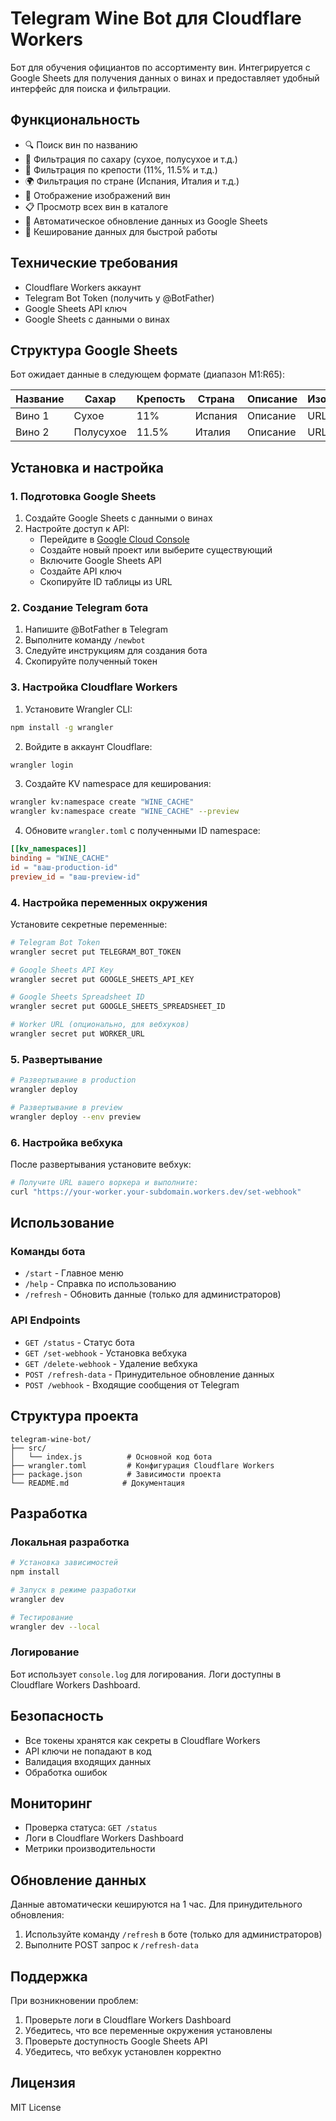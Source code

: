 # Telegram Wine Bot для Cloudflare Workers

Бот для обучения официантов по ассортименту вин. Интегрируется с Google Sheets для получения данных о винах и предоставляет удобный интерфейс для поиска и фильтрации.

## Функциональность

- 🔍 Поиск вин по названию
- 🍯 Фильтрация по сахару (сухое, полусухое и т.д.)
- 🥃 Фильтрация по крепости (11%, 11.5% и т.д.)
- 🌍 Фильтрация по стране (Испания, Италия и т.д.)
- 📸 Отображение изображений вин
- 📋 Просмотр всех вин в каталоге
- 🔄 Автоматическое обновление данных из Google Sheets
- 💾 Кеширование данных для быстрой работы

## Технические требования

- Cloudflare Workers аккаунт
- Telegram Bot Token (получить у @BotFather)
- Google Sheets API ключ
- Google Sheets с данными о винах

## Структура Google Sheets

Бот ожидает данные в следующем формате (диапазон M1:R65):

| Название | Сахар | Крепость | Страна | Описание | Изображение |
|----------|-------|----------|--------|----------|-------------|
| Вино 1   | Сухое | 11%      | Испания| Описание| URL картинки|
| Вино 2   | Полусухое| 11.5% | Италия | Описание| URL картинки|

## Установка и настройка

### 1. Подготовка Google Sheets

1. Создайте Google Sheets с данными о винах
2. Настройте доступ к API:
   - Перейдите в [Google Cloud Console](https://console.cloud.google.com/)
   - Создайте новый проект или выберите существующий
   - Включите Google Sheets API
   - Создайте API ключ
   - Скопируйте ID таблицы из URL

### 2. Создание Telegram бота

1. Напишите @BotFather в Telegram
2. Выполните команду `/newbot`
3. Следуйте инструкциям для создания бота
4. Скопируйте полученный токен

### 3. Настройка Cloudflare Workers

1. Установите Wrangler CLI:
```bash
npm install -g wrangler
```

2. Войдите в аккаунт Cloudflare:
```bash
wrangler login
```

3. Создайте KV namespace для кеширования:
```bash
wrangler kv:namespace create "WINE_CACHE"
wrangler kv:namespace create "WINE_CACHE" --preview
```

4. Обновите `wrangler.toml` с полученными ID namespace:
```toml
[[kv_namespaces]]
binding = "WINE_CACHE"
id = "ваш-production-id"
preview_id = "ваш-preview-id"
```

### 4. Настройка переменных окружения

Установите секретные переменные:

```bash
# Telegram Bot Token
wrangler secret put TELEGRAM_BOT_TOKEN

# Google Sheets API Key
wrangler secret put GOOGLE_SHEETS_API_KEY

# Google Sheets Spreadsheet ID
wrangler secret put GOOGLE_SHEETS_SPREADSHEET_ID

# Worker URL (опционально, для вебхуков)
wrangler secret put WORKER_URL
```

### 5. Развертывание

```bash
# Развертывание в production
wrangler deploy

# Развертывание в preview
wrangler deploy --env preview
```

### 6. Настройка вебхука

После развертывания установите вебхук:

```bash
# Получите URL вашего воркера и выполните:
curl "https://your-worker.your-subdomain.workers.dev/set-webhook"
```

## Использование

### Команды бота

- `/start` - Главное меню
- `/help` - Справка по использованию
- `/refresh` - Обновить данные (только для администраторов)

### API Endpoints

- `GET /status` - Статус бота
- `GET /set-webhook` - Установка вебхука
- `GET /delete-webhook` - Удаление вебхука
- `POST /refresh-data` - Принудительное обновление данных
- `POST /webhook` - Входящие сообщения от Telegram

## Структура проекта

```
telegram-wine-bot/
├── src/
│   └── index.js          # Основной код бота
├── wrangler.toml         # Конфигурация Cloudflare Workers
├── package.json          # Зависимости проекта
└── README.md            # Документация
```

## Разработка

### Локальная разработка

```bash
# Установка зависимостей
npm install

# Запуск в режиме разработки
wrangler dev

# Тестирование
wrangler dev --local
```

### Логирование

Бот использует `console.log` для логирования. Логи доступны в Cloudflare Workers Dashboard.

## Безопасность

- Все токены хранятся как секреты в Cloudflare Workers
- API ключи не попадают в код
- Валидация входящих данных
- Обработка ошибок

## Мониторинг

- Проверка статуса: `GET /status`
- Логи в Cloudflare Workers Dashboard
- Метрики производительности

## Обновление данных

Данные автоматически кешируются на 1 час. Для принудительного обновления:

1. Используйте команду `/refresh` в боте (только для администраторов)
2. Выполните POST запрос к `/refresh-data`

## Поддержка

При возникновении проблем:

1. Проверьте логи в Cloudflare Workers Dashboard
2. Убедитесь, что все переменные окружения установлены
3. Проверьте доступность Google Sheets API
4. Убедитесь, что вебхук установлен корректно

## Лицензия

MIT License 